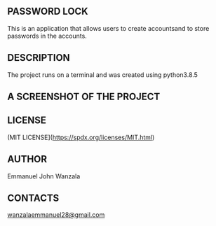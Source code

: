 ## PASSWORD LOCK

This is an application that allows users to create accountsand to store passwords in the accounts.


## DESCRIPTION

The project runs on a terminal and was created using python3.8.5


## A SCREENSHOT OF THE PROJECT



## LICENSE

(MIT LICENSE](https://spdx.org/licenses/MIT.html)

## AUTHOR

Emmanuel John Wanzala

## CONTACTS

wanzalaemmanuel28@gmail.com